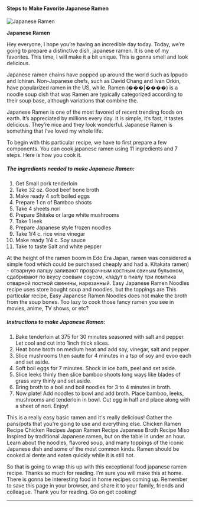             

#### Steps to Make Favorite Japanese Ramen

![Japanese Ramen](https://img-global.cpcdn.com/recipes/0746efec51821edc/751x532cq70/japanese-ramen-recipe-main-photo.jpg)

**Japanese Ramen**

Hey everyone, I hope you’re having an incredible day today. Today, we’re going to prepare a distinctive dish, japanese ramen. It is one of my favorites. This time, I will make it a bit unique. This is gonna smell and look delicious.

Japanese ramen chains have popped up around the world such as Ippudo and Ichiran. Non-Japanese chefs, such as David Chang and Ivan Orkin, have popularized ramen in the US, while. Ramen (���\[����) is a noodle soup dish that was Ramen are typically categorized according to their soup base, although variations that combine the.

Japanese Ramen is one of the most favored of recent trending foods on earth. It’s appreciated by millions every day. It is simple, it’s fast, it tastes delicious. They’re nice and they look wonderful. Japanese Ramen is something that I’ve loved my whole life.

To begin with this particular recipe, we have to first prepare a few components. You can cook japanese ramen using 11 ingredients and 7 steps. Here is how you cook it.

##### The ingredients needed to make Japanese Ramen:

1.  Get Small pork tenderloin
2.  Take 32 oz. Good beef bone broth
3.  Make ready 4 soft boiled eggs
4.  Prepare 1 cn of Bamboo shoots
5.  Take 4 sheets nori
6.  Prepare Shitake or large white mushrooms
7.  Take 1 leek
8.  Prepare Japanese style frozen noodles
9.  Take 1/4 c. rice wine vinegar
10.  Make ready 1/4 c. Soy sauce
11.  Take to taste Salt and white pepper

At the height of the ramen boom in Edo Era Japan, ramen was considered a simple food which could be purchased cheaply and had a. Kitakata ramen) - отварную лапшу заливают прозрачным костным свиным бульоном, сдабривают по вкусу соевым соусом, кладут в пиалу три ломтика отварной постной свинины, нарезанный. Easy Japanese Ramen Noodles recipe uses store bought soup and noodles, but the toppings are This particular recipe, Easy Japanese Ramen Noodles does not make the broth from the soup bones. Too lazy to cook those fancy ramen you see in movies, anime, TV shows, or etc?

##### Instructions to make Japanese Ramen:

1.  Bake tenderloin at 375 for 30 minutes seasoned with salt and pepper. Let cool and cut into 1inch thick slices.
2.  Heat bone broth on medium heat and add soy, vinegar, salt and pepper.
3.  Slice mushrooms then saute for 4 minutes in a tsp of soy and evoo each and set aside.
4.  Soft boil eggs for 7 minutes. Shock in ice bath, peel and set aside.
5.  Slice leeks thinly then slice bamboo shoots long ways like blades of grass very thinly and set aside.
6.  Bring broth to a boil and boil noodles for 3 to 4 minutes in broth.
7.  Now plate! Add noodles to bowl and add broth. Place bamboo, leeks, mushrooms and tenderloin in bowl. Cut egg in half and place along with a sheet of nori. Enjoy!

This is a really easy basic ramen and it's really delicious! Gather the pans/pots that you're going to use and everything else. Chicken Ramen Recipe Chicken Recipes Japan Ramen Recipe Japanese Broth Recipe Miso Inspired by traditional Japanese ramen, but on the table in under an hour. Learn about the noodles, flavored soup, and many toppings of the iconic Japanese dish and some of the most common kinds. Ramen should be cooked al dente and eaten quickly while it is still hot.

So that is going to wrap this up with this exceptional food japanese ramen recipe. Thanks so much for reading. I’m sure you will make this at home. There is gonna be interesting food in home recipes coming up. Remember to save this page in your browser, and share it to your family, friends and colleague. Thank you for reading. Go on get cooking!

* * *